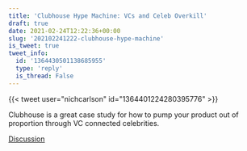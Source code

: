 ```yaml
---
title: 'Clubhouse Hype Machine: VCs and Celeb Overkill'
draft: true
date: 2021-02-24T12:22:36+00:00
slug: '202102241222-clubhouse-hype-machine'
is_tweet: true
tweet_info:
  id: '1364430501138685955'
  type: 'reply'
  is_thread: False
---
```




{{< tweet user="nichcarlson" id="1364401224280395776" >}}

Clubhouse is a great case study for how to pump your product out of proportion through VC connected celebrities.

[Discussion](https://x.com/sytelus/status/1364430501138685955)

